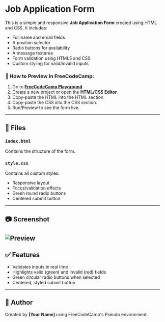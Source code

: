 # Job Application Form

This is a simple and responsive **Job Application Form** created using HTML and CSS. It includes:

- Full name and email fields
- A position selector
- Radio buttons for availability
- A message textarea
- Form validation using HTML5 and CSS
- Custom styling for valid/invalid inputs

### 🔗 How to Preview in FreeCodeCamp:

1. Go to **[FreeCodeCamp Playground](https://www.freecodecamp.org/learn/)**.
2. Create a new project or open the **HTML/CSS Editor**.
3. Copy-paste the HTML into the HTML section.
4. Copy-paste the CSS into the CSS section.
5. Run/Preview to see the form live.

---

## 📂 Files

### `index.html`
Contains the structure of the form.

### `style.css`
Contains all custom styles:
- Responsive layout
- Focus/validation effects
- Green round radio buttons
- Centered submit button

---

## 📷 Screenshot
![Preview](https://i.postimg.cc/vZ6qH9xg/Screenshot-2025-05-28-18-28-37-039.jpg)
---

## ✅ Features

- Validates inputs in real time
- Highlights valid (green) and invalid (red) fields
- Green circular radio buttons when selected
- Centered, styled submit button

---

## 🚀 Author

Created by **[Your Name]** using FreeCodeCamp's Pseudo environment.
